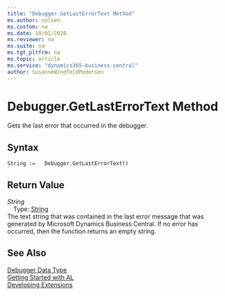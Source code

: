 ```yaml
---
title: "Debugger.GetLastErrorText Method"
ms.author: solsen
ms.custom: na
ms.date: 10/01/2020
ms.reviewer: na
ms.suite: na
ms.tgt_pltfrm: na
ms.topic: article
ms.service: "dynamics365-business-central"
author: SusanneWindfeldPedersen
---
```

[//]: # (START>DO_NOT_EDIT)
[//]: # (IMPORTANT:Do not edit any of the content between here and the END>DO_NOT_EDIT.)
[//]: # (Any modifications should be made in the .xml files in the ModernDev repo.)
# Debugger.GetLastErrorText Method
Gets the last error that occurred in the debugger.


## Syntax
```
String :=   Debugger.GetLastErrorText()
```


## Return Value
*String*  
&emsp;Type: [String](../string/string-data-type.md)  
The text string that was contained in the last error message that was generated by Microsoft Dynamics Business Central. If no error has occurred, then the function returns an empty string.
        


[//]: # (IMPORTANT: END>DO_NOT_EDIT)


## See Also
[Debugger Data Type](debugger-data-type.md)  
[Getting Started with AL](../../devenv-get-started.md)  
[Developing Extensions](../../devenv-dev-overview.md)